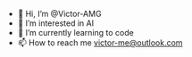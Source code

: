 - 👋 Hi, I’m @Victor-AMG
- 👀 I’m interested in AI
- 🌱 I’m currently learning to code
- 📫 How to reach me victor-me@outlook.com

<!---
Victor-AMG/Victor-AMG is a ✨ special ✨ repository because its `README.md` (this file) appears on your GitHub profile.
You can click the Preview link to take a look at your changes.
--->
